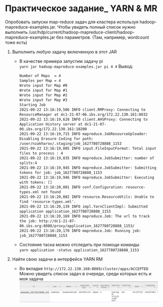 # Практическое задание_ YARN & MR

Опробовать запуски map-reduce задач для кластера используя hadoop-mapreduce-examples.jar. Чтобы увидеть полный список нужно выполнить
/usr/hdp/current/hadoop-mapreduce-client/hadoop-mapreduce-examples.jar
без параметров. (Там, например, wordcount тоже есть)
1. Выполнить любую задачу включенную в этот JAR
    * В качестве примера запустим задачу pi  
    `yarn jar hadoop-mapreduce-examples.jar pi 4 4`
    Вывод:  
      ```
      Number of Maps  = 4
      Samples per Map = 4
      Wrote input for Map #0
      Wrote input for Map #1
      Wrote input for Map #2
      Wrote input for Map #3
      Starting Job
      2021-09-22 13:16:19,506 INFO client.RMProxy: Connecting to ResourceManager at dc1-21-07-06.ibs.org/172.22.130.161:8032
      2021-09-22 13:16:19,628 INFO client.AHSProxy: Connecting to Application History server at dc1-21-07-06.ibs.org/172.22.130.161:10200
      2021-09-22 13:16:19,715 INFO mapreduce.JobResourceUploader: Disabling Erasure Coding for path: /user/nzakharov/.staging/job_1627780728888_1153
      2021-09-22 13:16:19,805 INFO input.FileInputFormat: Total input files to process : 4
      2021-09-22 13:16:19,835 INFO mapreduce.JobSubmitter: number of splits:4
      2021-09-22 13:16:19,945 INFO mapreduce.JobSubmitter: Submitting tokens for job: job_1627780728888_1153
      2021-09-22 13:16:19,946 INFO mapreduce.JobSubmitter: Executing with tokens: []
      2021-09-22 13:16:20,081 INFO conf.Configuration: resource-types.xml not found
      2021-09-22 13:16:20,082 INFO resource.ResourceUtils: Unable to find 'resource-types.xml'.
      2021-09-22 13:16:20,139 INFO impl.YarnClientImpl: Submitted application application_1627780728888_1153
      2021-09-22 13:16:20,169 INFO mapreduce.Job: The url to track the job: http://dc1-21-07-06.ibs.org:8088/proxy/application_1627780728888_1153/
      2021-09-22 13:16:20,170 INFO mapreduce.Job: Running job: job_1627780728888_1153
      ```
    * Состояние таска можно отследить при помощи команды  
    `yarn application -status application_1627780728888_1153`
1. Найти свою задачи в интерфейсе YARN RM

    * Во вкладке 
    `http://172.22.130.160:8089/cluster/apps/ACCEPTED`
    Можно увидеть список задач в очереди, среди которых есть и моя задача
    ![yarn rm](img/yarn_haddop.PNG)